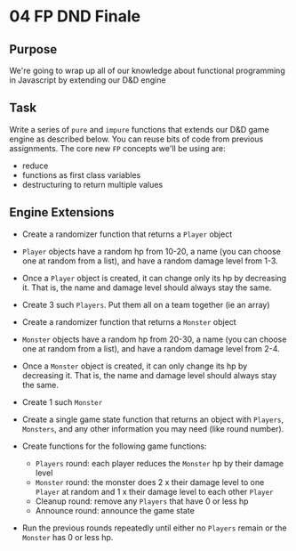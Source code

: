 # 04 FP DND Finale

## Purpose

We're going to wrap up all of our knowledge about functional programming in Javascript by extending our D&D engine

## Task

Write a series of `pure` and `impure` functions that extends our D&D game engine as described below. You can reuse bits of code from previous assignments. The core new `FP` concepts we'll be using are:

- reduce
- functions as first class variables
- destructuring to return multiple values

## Engine Extensions

- Create a randomizer function that returns a `Player` object
- `Player` objects have a random hp from 10-20, a name (you can choose one at random from a list), and have a random damage level from 1-3.
- Once a `Player` object is created, it can change only its hp by decreasing it. That is, the name and damage level should always stay the same.
- Create 3 such `Players`. Put them all on a team together (ie an array)

- Create a randomizer function that returns a `Monster` object
- `Monster` objects have a random hp from 20-30, a name (you can choose one at random from a list), and have a random damage level from 2-4.
- Once a `Monster` object is created, it can only change its hp by decreasing it. That is, the name and damage level should always stay the same.
- Create 1 such `Monster`

- Create a single game state function that returns an object with `Players`, `Monsters`, and any other information you may need (like round number).
- Create functions for the following game functions:
  - `Players` round: each player reduces the `Monster` hp by their damage level
  - `Monster` round: the monster does 2 x their damage level to one `Player` at random and 1 x their damage level to each other `Player`
  - Cleanup round: remove any `Players` that have 0 or less hp
  - Announce round: announce the game state
- Run the previous rounds repeatedly until either no `Players` remain or the `Monster` has 0 or less hp.
